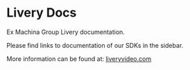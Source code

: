 # Livery Docs

Ex Machina Group Livery documentation.

Please find links to documentation of our SDKs in the sidebar.

More information can be found at: [liveryvideo.com](https://liveryvideo.com)
